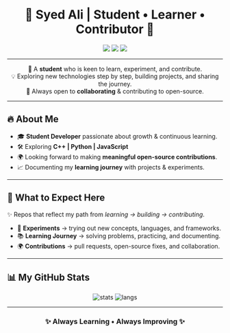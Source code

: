 <h1 align="center">🚀 Syed Ali | Student • Learner • Contributor 🚀</h1>

<p align="center">
  <img src="https://img.shields.io/badge/C++-00599C?style=for-the-badge&logo=c%2B%2B&logoColor=white" />
  <img src="https://img.shields.io/badge/Python-3776AB?style=for-the-badge&logo=python&logoColor=white" />
  <img src="https://img.shields.io/badge/JavaScript-F7DF1E?style=for-the-badge&logo=javascript&logoColor=black" />
</p>

---

<p align="center">
  🌱 A <b>student</b> who is keen to learn, experiment, and contribute.<br>
  💡 Exploring new technologies step by step, building projects, and sharing the journey.<br>
  🤝 Always open to <b>collaborating</b> & contributing to open-source.
</p>

---

## 🔥 About Me
- 🎓 **Student Developer** passionate about growth & continuous learning.  
- 🛠️ Exploring **C++ | Python | JavaScript**  
- 🌍 Looking forward to making **meaningful open-source contributions**.  
- 📈 Documenting my **learning journey** with projects & experiments.  

---

## 🚀 What to Expect Here
✨ Repos that reflect my path from *learning → building → contributing*.  

- 🔬 **Experiments** → trying out new concepts, languages, and frameworks.  
- 📚 **Learning Journey** → solving problems, practicing, and documenting.  
- 🌍 **Contributions** → pull requests, open-source fixes, and collaboration.  

---

## 📊 My GitHub Stats
<p align="center">
  <img src="https://github-readme-stats.vercel.app/api?username=SyedAli-Pk&show_icons=true&theme=tokyonight" alt="stats"/>
  <img src="https://github-readme-stats.vercel.app/api/top-langs/?username=SyedAli-Pk&layout=compact&theme=tokyonight" alt="langs"/>
</p>

---

<h3 align="center">✨ Always Learning • Always Improving ✨</h3>
